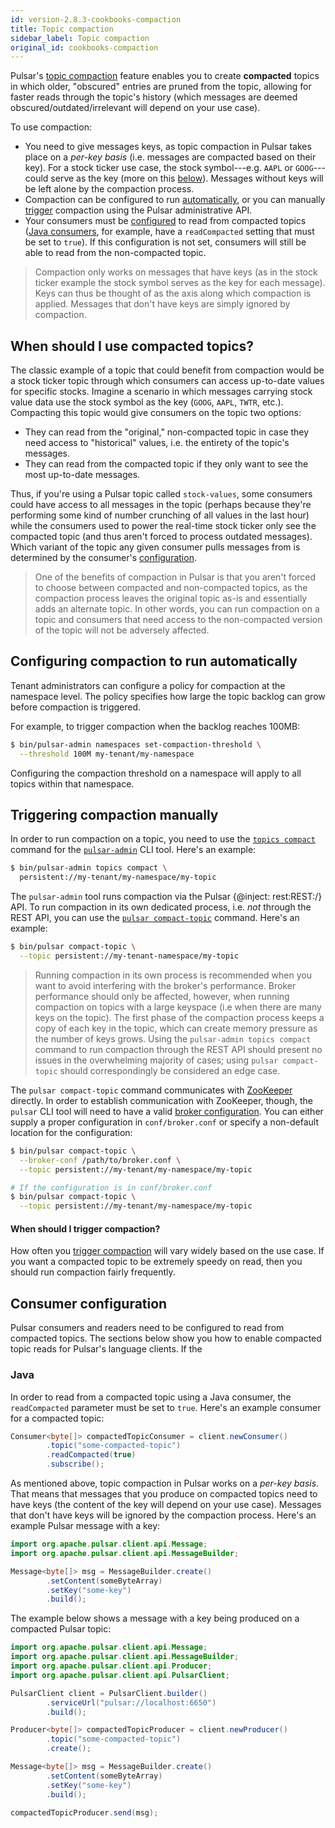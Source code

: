 ```yaml
---
id: version-2.8.3-cookbooks-compaction
title: Topic compaction
sidebar_label: Topic compaction
original_id: cookbooks-compaction
---
```


Pulsar's [topic compaction](concepts-topic-compaction.md#compaction) feature enables you to create **compacted** topics in which older, "obscured" entries are pruned from the topic, allowing for faster reads through the topic's history (which messages are deemed obscured/outdated/irrelevant will depend on your use case).

To use compaction:

* You need to give messages keys, as topic compaction in Pulsar takes place on a *per-key basis* (i.e. messages are compacted based on their key). For a stock ticker use case, the stock symbol---e.g. `AAPL` or `GOOG`---could serve as the key (more on this [below](#when-should-i-use-compacted-topics)). Messages without keys will be left alone by the compaction process.
* Compaction can be configured to run [automatically](#configuring-compaction-to-run-automatically), or you can manually [trigger](#triggering-compaction-manually) compaction using the Pulsar administrative API.
* Your consumers must be [configured](#consumer-configuration) to read from compacted topics ([Java consumers](#java), for example, have a `readCompacted` setting that must be set to `true`). If this configuration is not set, consumers will still be able to read from the non-compacted topic.


> Compaction only works on messages that have keys (as in the stock ticker example the stock symbol serves as the key for each message). Keys can thus be thought of as the axis along which compaction is applied. Messages that don't have keys are simply ignored by compaction.

## When should I use compacted topics?

The classic example of a topic that could benefit from compaction would be a stock ticker topic through which consumers can access up-to-date values for specific stocks. Imagine a scenario in which messages carrying stock value data use the stock symbol as the key (`GOOG`, `AAPL`, `TWTR`, etc.). Compacting this topic would give consumers on the topic two options:

* They can read from the "original," non-compacted topic in case they need access to "historical" values, i.e. the entirety of the topic's messages.
* They can read from the compacted topic if they only want to see the most up-to-date messages.

Thus, if you're using a Pulsar topic called `stock-values`, some consumers could have access to all messages in the topic (perhaps because they're performing some kind of number crunching of all values in the last hour) while the consumers used to power the real-time stock ticker only see the compacted topic (and thus aren't forced to process outdated messages). Which variant of the topic any given consumer pulls messages from is determined by the consumer's [configuration](#consumer-configuration).

> One of the benefits of compaction in Pulsar is that you aren't forced to choose between compacted and non-compacted topics, as the compaction process leaves the original topic as-is and essentially adds an alternate topic. In other words, you can run compaction on a topic and consumers that need access to the non-compacted version of the topic will not be adversely affected.


## Configuring compaction to run automatically

Tenant administrators can configure a policy for compaction at the namespace level. The policy specifies how large the topic backlog can grow before compaction is triggered.

For example, to trigger compaction when the backlog reaches 100MB:

```bash
$ bin/pulsar-admin namespaces set-compaction-threshold \
  --threshold 100M my-tenant/my-namespace
```

Configuring the compaction threshold on a namespace will apply to all topics within that namespace.

## Triggering compaction manually

In order to run compaction on a topic, you need to use the [`topics compact`](reference-pulsar-admin.md#topics-compact) command for the [`pulsar-admin`](reference-pulsar-admin.md) CLI tool. Here's an example:

```bash
$ bin/pulsar-admin topics compact \
  persistent://my-tenant/my-namespace/my-topic
```

The `pulsar-admin` tool runs compaction via the Pulsar {@inject: rest:REST:/} API. To run compaction in its own dedicated process, i.e. *not* through the REST API, you can use the [`pulsar compact-topic`](reference-cli-tools.md#pulsar-compact-topic) command. Here's an example:

```bash
$ bin/pulsar compact-topic \
  --topic persistent://my-tenant-namespace/my-topic
```

> Running compaction in its own process is recommended when you want to avoid interfering with the broker's performance. Broker performance should only be affected, however, when running compaction on topics with a large keyspace (i.e when there are many keys on the topic). The first phase of the compaction process keeps a copy of each key in the topic, which can create memory pressure as the number of keys grows. Using the `pulsar-admin topics compact` command to run compaction through the REST API should present no issues in the overwhelming majority of cases; using `pulsar compact-topic` should correspondingly be considered an edge case.

The `pulsar compact-topic` command communicates with [ZooKeeper](https://zookeeper.apache.org) directly. In order to establish communication with ZooKeeper, though, the `pulsar` CLI tool will need to have a valid [broker configuration](reference-configuration.md#broker). You can either supply a proper configuration in `conf/broker.conf` or specify a non-default location for the configuration:

```bash
$ bin/pulsar compact-topic \
  --broker-conf /path/to/broker.conf \
  --topic persistent://my-tenant/my-namespace/my-topic

# If the configuration is in conf/broker.conf
$ bin/pulsar compact-topic \
  --topic persistent://my-tenant/my-namespace/my-topic
```

#### When should I trigger compaction?

How often you [trigger compaction](#triggering-compaction-manually) will vary widely based on the use case. If you want a compacted topic to be extremely speedy on read, then you should run compaction fairly frequently.

## Consumer configuration

Pulsar consumers and readers need to be configured to read from compacted topics. The sections below show you how to enable compacted topic reads for Pulsar's language clients. If the

### Java

In order to read from a compacted topic using a Java consumer, the `readCompacted` parameter must be set to `true`. Here's an example consumer for a compacted topic:

```java
Consumer<byte[]> compactedTopicConsumer = client.newConsumer()
        .topic("some-compacted-topic")
        .readCompacted(true)
        .subscribe();
```

As mentioned above, topic compaction in Pulsar works on a *per-key basis*. That means that messages that you produce on compacted topics need to have keys (the content of the key will depend on your use case). Messages that don't have keys will be ignored by the compaction process. Here's an example Pulsar message with a key:

```java
import org.apache.pulsar.client.api.Message;
import org.apache.pulsar.client.api.MessageBuilder;

Message<byte[]> msg = MessageBuilder.create()
        .setContent(someByteArray)
        .setKey("some-key")
        .build();
```

The example below shows a message with a key being produced on a compacted Pulsar topic:

```java
import org.apache.pulsar.client.api.Message;
import org.apache.pulsar.client.api.MessageBuilder;
import org.apache.pulsar.client.api.Producer;
import org.apache.pulsar.client.api.PulsarClient;

PulsarClient client = PulsarClient.builder()
        .serviceUrl("pulsar://localhost:6650")
        .build();

Producer<byte[]> compactedTopicProducer = client.newProducer()
        .topic("some-compacted-topic")
        .create();

Message<byte[]> msg = MessageBuilder.create()
        .setContent(someByteArray)
        .setKey("some-key")
        .build();

compactedTopicProducer.send(msg);
```
